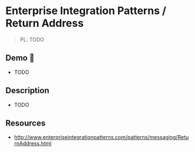 # Enterprise Integration Patterns / Return Address

> PL: TODO

## Demo 🎉

* TODO

## Description

* TODO

## Resources

* <http://www.enterpriseintegrationpatterns.com/patterns/messaging/ReturnAddress.html>
